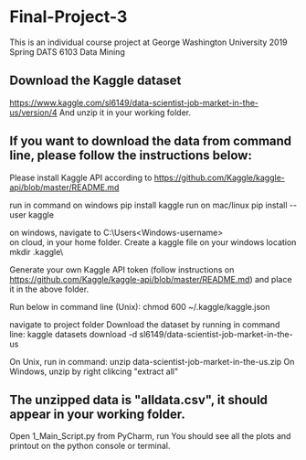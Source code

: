 # Final-Project-3
This is an individual course project at George Washington University 2019 Spring DATS 6103 Data Mining

## Download the Kaggle dataset 
https://www.kaggle.com/sl6149/data-scientist-job-market-in-the-us/version/4
And unzip it in your working folder. 

## If you want to download the data from command line, please follow the instructions below:
Please install Kaggle API according to 
https://github.com/Kaggle/kaggle-api/blob/master/README.md

run in command on windows
pip install kaggle
run on mac/linux
pip install --user kaggle

on windows, navigate to C:\Users\<Windows-username>\
on cloud, in your home folder. 
Create a kaggle file on your windows location
mkdir .kaggle\


Generate your own Kaggle API token (follow instructions on https://github.com/Kaggle/kaggle-api/blob/master/README.md)
and place it in the above folder. 

Run below in command line (Unix):
chmod 600 ~/.kaggle/kaggle.json


navigate to project folder
Download the dataset by running in command line:
kaggle datasets download -d sl6149/data-scientist-job-market-in-the-us


On Unix, run in command:
unzip data-scientist-job-market-in-the-us.zip
On Windows, unzip by right clikcing "extract all"


## The unzipped data is "alldata.csv", it should appear in your working folder. 
Open 1_Main_Script.py from PyCharm, run
You should see all the plots and printout on the python console or terminal.

